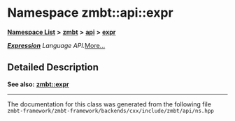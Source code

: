 

# Namespace zmbt::api::expr



[**Namespace List**](namespaces.md) **>** [**zmbt**](namespacezmbt.md) **>** [**api**](namespacezmbt_1_1api.md) **>** [**expr**](namespacezmbt_1_1api_1_1expr.md)



[_**Expression**_](classzmbt_1_1api_1_1Expression.md) _Language API._[More...](#detailed-description)


































































## Detailed Description




**See also:** [**zmbt::expr**](namespacezmbt_1_1expr.md) 



    

------------------------------
The documentation for this class was generated from the following file `zmbt-framework/zmbt-framework/backends/cxx/include/zmbt/api/ns.hpp`

